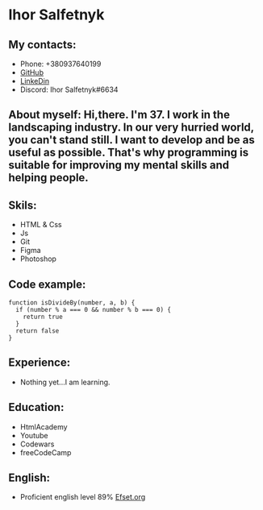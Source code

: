 # Ihor Salfetnyk
## My contacts:
- Phone: +380937640199
- [GitHub](https://github.com/MADKrollik)
- [LinkeDin](https://www.linkedin.com/in/игорь-салфетник-34a868200/)
- Discord: Ihor Salfetnyk#6634
## About myself: Hi,there. I'm 37. I work in the landscaping industry. In our very hurried world, you can't stand still. I want to develop and be as useful as possible. That's why programming is suitable for improving my mental skills and helping people. 
## Skils:
- HTML & Css
- Js
- Git
- Figma
- Photoshop
## Code example:
```
function isDivideBy(number, a, b) {
  if (number % a === 0 && number % b === 0) {
    return true
  }
  return false
}
```
## Experience:
- Nothing yet...I am learning.
## Education:
- HtmlAcademy
- Youtube
- Codewars
- freeCodeCamp
## English:
- Proficient english level 89% [Efset.org](https://www.efset.org/quick-check/)
